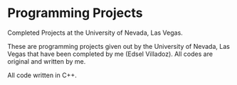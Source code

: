 # Programming Projects
Completed Projects at the University of Nevada, Las Vegas.

These are programming projects given out by the University of Nevada, Las Vegas that have been completed by me (Edsel Villadoz). All codes are original and written by me.

All code written in C++.
